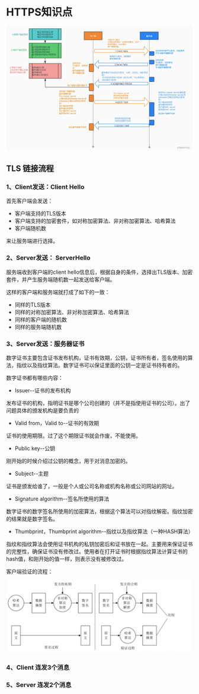 # HTTPS知识点

![](./imgs/https.png)

## TLS 链接流程

### 1、Client发送：Client Hello

首先客户端会发送：

* 客户端支持的TLS版本
* 客户端支持的加密套件，如对称加密算法、非对称加密算法、哈希算法
* 客户端随机数

来让服务端进行选择。

### 2、Server发送： ServerHello

服务端收到客户端的client hello信息后，根据自身的条件，选择出TLS版本、加密套件，并产生服务端随机数一起发送给客户端。

这样的客户端和服务端就打成了如下的一致：

* 同样的TLS版本
* 同样的对称加密算法、非对称加密算法、哈希算法
* 同样的客户端的随机数
* 同样的服务端随机数


### 3、Server发送：服务器证书

数字证书主要包含证书发布机构，证书有效期，公钥，证书所有者，签名使用的算法，指纹以及指纹算法。数字证书可以保证里面的公钥一定是证书持有者的。

数字证书都有哪些内容：

* Issuer--证书的发布机构

发布证书的机构，指明证书是哪个公司创建的（并不是指使用证书的公司）。出了问题具体的颁发机构是要负责的

* Valid from，Valid to--证书的有效期

证书的使用期限。过了这个期限证书就会作废，不能使用。

* Public key--公钥

刚开始的时候介绍过公钥的概念，用于对消息加密的。

* Subject--主题

证书是颁发给谁了，一般是个人或公司名称或机构名称或公司网站的网址。

* Signature algorithm--签名所使用的算法

数字证书的数字签名所使用的加密算法，根据这个算法可以对指纹解密。指纹加密的结果就是数字签名。

* Thumbprint，Thumbprint algorithm--指纹以及指纹算法（一种HASH算法）

指纹和指纹算法会使用证书机构的私钥加密后和证书放在一起。主要用来保证证书的完整性，确保证书没有修改过。使用者在打开证书时根据指纹算法计算证书的hash值，和刚开始的值一样，则表示没有被修改过。

客户端验证的流程：

![](./imgs/https_tls.png)

### 4、Client 连发3个消息
### 5、Server 连发2个消息



